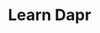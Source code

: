 ---
title: "Learn Dapr"
description: "Learn to build and run distributed applications with Dapr."
draft: false

learn:

  - title: "Concepts"
    summary: "Learn the core concepts of Dapr through the Dapr docs. Learn about the Dapr runtime, the building block APIs, components, and cross-cutting concerns that Dapr provides out of the box."
    cta :
      enable : true
      label : "Learn the Dapr Concepts"
      link : "https://docs.dapr.io/concepts/"

  - title: "Getting Started"
    summary: "Use the _Getting Started_ guide in the docs to install Dapr locally and interact with the Dapr sidecar using the State Management API."
    cta :
      enable : true
      label : "Get started with Dapr"
      link : "https://docs.dapr.io/getting-started/"

  - title: "Quickstarts"
    summary: "Try the different building block APIs by running Dapr applications locally. The Quickstarts are available in multiple languages including .NET, Java, Python, JavaScript, and Go."
    cta :
      enable : true
      label : "Try the Dapr Quickstarts"
      link : "https://docs.dapr.io/getting-started/quickstarts/"

  - title: "Dapr University"
    summary: "Learn Dapr through Dapr University, a free, self-paced learning program that provides hands-on courses to learn Dapr. It uses a cloud-based sandbox environment, so it requires no local setup, you only need a browser. Dapr University is community sponsored by Diagrid."
    cta :
      enable : true
      label : "Try the Dapr University courses"
      link : "https://www.diagrid.io/dapr-university"


---
